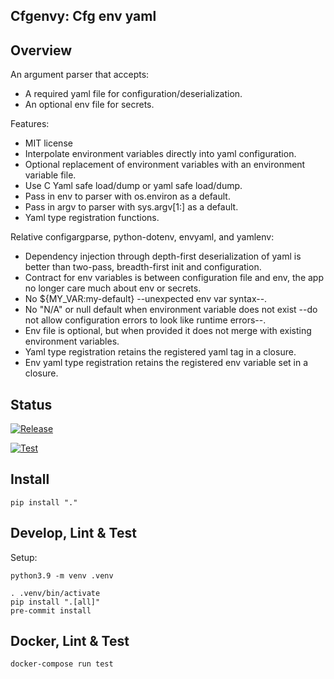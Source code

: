 ## Cfgenvy: Cfg env yaml

## Overview

An argument parser that accepts:
* A required yaml file for configuration/deserialization.
* An optional env file for secrets.

Features:
* MIT license
* Interpolate environment variables directly into yaml configuration.
* Optional replacement of environment variables with an environment variable file.
* Use C Yaml safe load/dump or yaml safe load/dump.
* Pass in env to parser with os.environ as a default.
* Pass in argv to parser with sys.argv[1:] as a default.
* Yaml type registration functions.

Relative configargparse, python-dotenv, envyaml, and yamlenv:
* Dependency injection through depth-first deserialization of yaml is better than two-pass, breadth-first init and configuration.
* Contract for env variables is between configuration file and env, the app no longer care much about env or secrets.
* No ${MY_VAR:my-default} --unexpected env var syntax--.
* No "N/A" or null default when environment variable does not exist --do not allow configuration errors to look like runtime errors--.
* Env file is optional, but when provided it does not merge with existing environment variables.
* Yaml type registration retains the registered yaml tag in a closure.
* Env yaml type registration retains the registered env variable set in a closure.

## Status

[![Release](https://github.com/pennsignals/cfgenvy/workflows/release/badge.svg)](https://github.com/pennsignals/cfgenvy/actions?query=workflow%3Arelease)

[![Test](https://github.com/pennsignals/cfgenvy/workflows/test/badge.svg)](https://github.com/pennsignals/cfgenvy/actions?query=workflow%3Atest)

## Install

    pip install "."

## Develop, Lint & Test

Setup:

    python3.9 -m venv .venv

    . .venv/bin/activate
    pip install ".[all]"
    pre-commit install


## Docker, Lint & Test

    docker-compose run test
